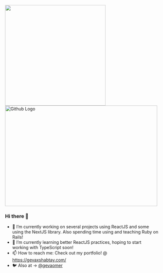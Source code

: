 <div style="display:inline-block; ">
<img style="display:inline" width="330px" height='330px' src="https://pbs.twimg.com/profile_images/1258834027336867841/jhpubSSD_400x400.jpg">

<img style="display:inline" width="500px" height="330px" src="https://scontent.ftlv4-1.fna.fbcdn.net/v/t1.0-9/79371878_1031791383837254_7836361272584044544_o.jpg?_nc_cat=103&_nc_sid=cdbe9c&_nc_ohc=xw2A6ToPvmMAX-w-fdH&_nc_ht=scontent.ftlv4-1.fna&oh=ee53efeadcbad89e584c59a5b2d0b6ba&oe=5F3B4D09" title="Github Logo">
</div>

### Hi there 👋

- 🔭 I’m currently working on several projects using ReactJS and some using the NextJS library. Also spending time using and teaching Ruby on Rails!
- 🌱 I’m currently learning better ReactJS practices, hoping to start working with TypeScript soon!
- 📫 How to reach me: Check out my portfolio! @ https://gevaxshabtay.com/ 
- 🐦 Also at -> [@gevaomer](twitter.com/gevaomer)
